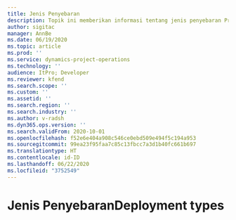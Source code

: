 ```yaml
---
title: Jenis Penyebaran
description: Topik ini memberikan informasi tentang jenis penyebaran Project operations yang berbeda dan membantu Anda menentukan yang tepat untuk perusahaan Anda.
author: sigitac
manager: AnnBe
ms.date: 06/19/2020
ms.topic: article
ms.prod: ''
ms.service: dynamics-project-operations
ms.technology: ''
audience: ItPro; Developer
ms.reviewer: kfend
ms.search.scope: ''
ms.custom: ''
ms.assetid: ''
ms.search.region: ''
ms.search.industry: ''
ms.author: v-radsh
ms.dyn365.ops.version: ''
ms.search.validFrom: 2020-10-01
ms.openlocfilehash: f52e6e404a908c546ce0ebd509e494f5c194a953
ms.sourcegitcommit: 99ea23f95faa7c85c13fbcc7a3d1b40fc661b697
ms.translationtype: HT
ms.contentlocale: id-ID
ms.lasthandoff: 06/22/2020
ms.locfileid: "3752549"
---
```

# <a name="deployment-types"></a><span data-ttu-id="6f259-103">Jenis Penyebaran</span><span class="sxs-lookup"><span data-stu-id="6f259-103">Deployment types</span></span>

